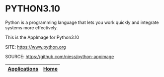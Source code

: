 # PYTHON3.10

 Python is a programming language that lets you work quickly and integrate systems more effectively.
 
 This is the AppImage for Python3.10
 
 SITE: https://www.python.org

 SOURCE: https://github.com/niess/python-appimage

 | [Applications](https://portable-linux-apps.github.io/apps.html) | [Home](https://portable-linux-apps.github.io)
 | --- | --- |
